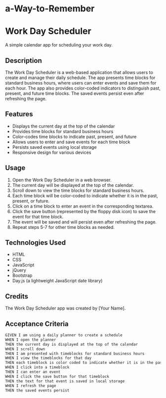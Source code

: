 # a-Way-to-Remember
# Work Day Scheduler

A simple calendar app for scheduling your work day.

## Description

The Work Day Scheduler is a web-based application that allows users to create and manage their daily schedule. The app presents time blocks for standard business hours, where users can enter events and save them for each hour. The app also provides color-coded indicators to distinguish past, present, and future time blocks. The saved events persist even after refreshing the page.

## Features

- Displays the current day at the top of the calendar
- Provides time blocks for standard business hours
- Color-codes time blocks to indicate past, present, and future
- Allows users to enter and save events for each time block
- Persists saved events using local storage
- Responsive design for various devices

## Usage

1. Open the Work Day Scheduler in a web browser.
2. The current day will be displayed at the top of the calendar.
3. Scroll down to view the time blocks for standard business hours.
4. Each time block will be color-coded to indicate whether it is in the past, present, or future.
5. Click on a time block to enter an event in the corresponding textarea.
6. Click the save button (represented by the floppy disk icon) to save the event for that time block.
7. The event will be saved and will persist even after refreshing the page.
8. Repeat steps 5-7 for other time blocks as needed.

## Technologies Used

- HTML
- CSS
- JavaScript
- jQuery
- Bootstrap
- Day.js (a lightweight JavaScript date library)

## Credits

The Work Day Scheduler app was created by [Your Name].


## Acceptance Criteria

```md
GIVEN I am using a daily planner to create a schedule
WHEN I open the planner
THEN the current day is displayed at the top of the calendar
WHEN I scroll down
THEN I am presented with timeblocks for standard business hours
WHEN I view the timeblocks for that day
THEN each timeblock is color coded to indicate whether it is in the past, present, or future
WHEN I click into a timeblock
THEN I can enter an event
WHEN I click the save button for that timeblock
THEN the text for that event is saved in local storage
WHEN I refresh the page
THEN the saved events persist
```